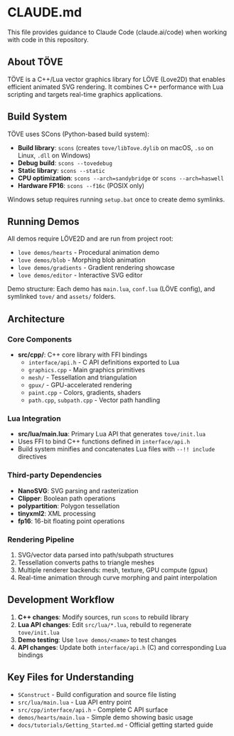 # CLAUDE.md

This file provides guidance to Claude Code (claude.ai/code) when working with code in this repository.

## About TÖVE

TÖVE is a C++/Lua vector graphics library for LÖVE (Love2D) that enables efficient animated SVG rendering. It combines C++ performance with Lua scripting and targets real-time graphics applications.

## Build System

TÖVE uses SCons (Python-based build system):
- **Build library**: `scons` (creates `tove/libTove.dylib` on macOS, `.so` on Linux, `.dll` on Windows)
- **Debug build**: `scons --tovedebug`
- **Static library**: `scons --static`
- **CPU optimization**: `scons --arch=sandybridge` or `scons --arch=haswell`
- **Hardware FP16**: `scons --f16c` (POSIX only)

Windows setup requires running `setup.bat` once to create demo symlinks.

## Running Demos

All demos require LÖVE2D and are run from project root:
- `love demos/hearts` - Procedural animation demo
- `love demos/blob` - Morphing blob animation
- `love demos/gradients` - Gradient rendering showcase
- `love demos/editor` - Interactive SVG editor

Demo structure: Each demo has `main.lua`, `conf.lua` (LÖVE config), and symlinked `tove/` and `assets/` folders.

## Architecture

### Core Components
- **src/cpp/**: C++ core library with FFI bindings
  - `interface/api.h` - C API definitions exported to Lua
  - `graphics.cpp` - Main graphics primitives
  - `mesh/` - Tessellation and triangulation
  - `gpux/` - GPU-accelerated rendering
  - `paint.cpp` - Colors, gradients, shaders
  - `path.cpp`, `subpath.cpp` - Vector path handling

### Lua Integration  
- **src/lua/main.lua**: Primary Lua API that generates `tove/init.lua`
- Uses FFI to bind C++ functions defined in `interface/api.h`
- Build system minifies and concatenates Lua files with `--!! include` directives

### Third-party Dependencies
- **NanoSVG**: SVG parsing and rasterization
- **Clipper**: Boolean path operations
- **polypartition**: Polygon tessellation
- **tinyxml2**: XML processing
- **fp16**: 16-bit floating point operations

### Rendering Pipeline
1. SVG/vector data parsed into path/subpath structures
2. Tessellation converts paths to triangle meshes
3. Multiple renderer backends: mesh, texture, GPU compute (gpux)
4. Real-time animation through curve morphing and paint interpolation

## Development Workflow

1. **C++ changes**: Modify sources, run `scons` to rebuild library
2. **Lua API changes**: Edit `src/lua/*.lua`, rebuild to regenerate `tove/init.lua`  
3. **Demo testing**: Use `love demos/<name>` to test changes
4. **API changes**: Update both `interface/api.h` (C) and corresponding Lua bindings

## Key Files for Understanding

- `SConstruct` - Build configuration and source file listing
- `src/lua/main.lua` - Lua API entry point
- `src/cpp/interface/api.h` - Complete C API surface
- `demos/hearts/main.lua` - Simple demo showing basic usage
- `docs/tutorials/Getting_Started.md` - Official getting started guide
